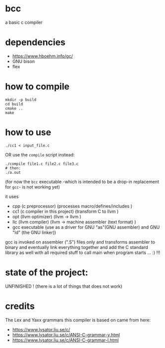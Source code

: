 # bcc
a basic c compiler

# dependencies
- https://www.hboehm.info/gc/
- GNU bison
- flex


# how to compile
```
mkdir -p build
cd build
cmake ..
make
```

# how to use

`./cc1 < input_file.c`

OR
use the `compile` script instead:

```
./compile file1.c file2.c file3.c
# then:
./a.out
```

(for now the `bcc` executable
-which is intended to be a drop-in replacement for `gcc`-
is not working yet)


it uses
- cpp (c preprocessor) (processes macro/defines/includes )
- cc1 (c compiler in this project) (transform C to llvm )
- opt (llvm optimizer) (llvm -> llvm )
- llc (llvm compiler) (llvm -> machine assembler (text format) )
- gcc executable (use as a driver for GNU "as"(GNU assembler) and GNU "ld" (the GNU linker))

gcc is invoked on assembler (".S") files only and transforms assembler to binary
and eventually link everything together and add the C standard library as well
with all required stuff to call main when program starts ... :) !!!

# state of the project:
UNFINISHED ! (there is a lot of things that does not work)

# credits
The Lex and Yaxx grammars this compiler is based on came from here:  
- https://www.lysator.liu.se/c/
- https://www.lysator.liu.se/c/ANSI-C-grammar-y.html
- https://www.lysator.liu.se/c/ANSI-C-grammar-l.html
